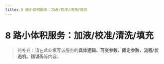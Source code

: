 ```yaml
---
title: 8 路小体积服务：加液/校准/清洗/填充
---
```


# 8 路小体积服务：加液/校准/清洗/填充

> 待补充：请在此处填写该服务的**具体逻辑、可变参数、固定参数、流程/状态机、错误码**等内容。

